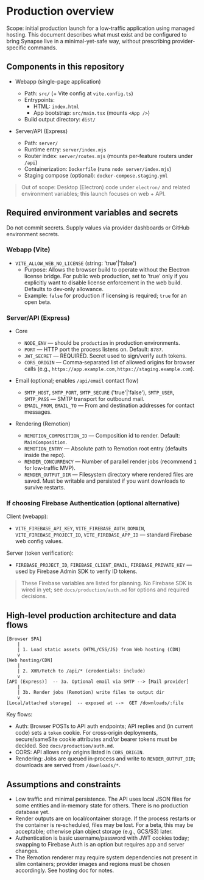 # Production overview

Scope: initial production launch for a low‑traffic application using managed hosting. This document describes what must exist and be configured to bring Synapse live in a minimal-yet-safe way, without prescribing provider-specific commands.

## Components in this repository

- Webapp (single-page application)
  - Path: `src/` (+ Vite config at `vite.config.ts`)
  - Entrypoints:
    - HTML: `index.html`
    - App bootstrap: `src/main.tsx` (mounts `<App />`)
  - Build output directory: `dist/`

- Server/API (Express)
  - Path: `server/`
  - Runtime entry: `server/index.mjs`
  - Router index: `server/routes.mjs` (mounts per‑feature routers under `/api`)
  - Containerization: `Dockerfile` (runs `node server/index.mjs`)
  - Staging compose (optional): `docker-compose.staging.yml`

> Out of scope: Desktop (Electron) code under `electron/` and related environment variables; this launch focuses on web + API.

## Required environment variables and secrets

Do not commit secrets. Supply values via provider dashboards or GitHub environment secrets.

### Webapp (Vite)

- `VITE_ALLOW_WEB_NO_LICENSE` (string: 'true'|'false')
  - Purpose: Allows the browser build to operate without the Electron license bridge. For public web production, set to 'true' only if you explicitly want to disable license enforcement in the web build. Defaults to dev‑only allowance.
  - Example: `false` for production if licensing is required; `true` for an open beta.

### Server/API (Express)

- Core
  - `NODE_ENV` — should be `production` in production environments.
  - `PORT` — HTTP port the process listens on. Default: `8787`.
  - `JWT_SECRET` — REQUIRED. Secret used to sign/verify auth tokens.
  - `CORS_ORIGIN` — Comma‑separated list of allowed origins for browser calls (e.g., `https://app.example.com,https://staging.example.com`).

- Email (optional; enables `/api/email` contact flow)
  - `SMTP_HOST`, `SMTP_PORT`, `SMTP_SECURE` ('true'|'false'), `SMTP_USER`, `SMTP_PASS` — SMTP transport for outbound mail.
  - `EMAIL_FROM`, `EMAIL_TO` — From and destination addresses for contact messages.

- Rendering (Remotion)
  - `REMOTION_COMPOSITION_ID` — Composition id to render. Default: `MainComposition`.
  - `REMOTION_ENTRY` — Absolute path to Remotion root entry (defaults inside the repo).
  - `RENDER_CONCURRENCY` — Number of parallel render jobs (recommend `1` for low‑traffic MVP).
  - `RENDER_OUTPUT_DIR` — Filesystem directory where rendered files are saved. Must be writable and persisted if you want downloads to survive restarts.

### If choosing Firebase Authentication (optional alternative)

Client (webapp):

- `VITE_FIREBASE_API_KEY`, `VITE_FIREBASE_AUTH_DOMAIN`, `VITE_FIREBASE_PROJECT_ID`, `VITE_FIREBASE_APP_ID` — standard Firebase web config values.

Server (token verification):

- `FIREBASE_PROJECT_ID`, `FIREBASE_CLIENT_EMAIL`, `FIREBASE_PRIVATE_KEY` — used by Firebase Admin SDK to verify ID tokens.

> These Firebase variables are listed for planning. No Firebase SDK is wired in yet; see `docs/production/auth.md` for options and required decisions.

## High‑level production architecture and data flows

```
[Browser SPA]
    |
    | 1. Load static assets (HTML/CSS/JS) from Web hosting (CDN)
    v
[Web hosting/CDN]
    |
    | 2. XHR/Fetch to /api/* (credentials: include)
    v
[API (Express)]  -- 3a. Optional email via SMTP --> [Mail provider]
    |
    | 3b. Render jobs (Remotion) write files to output dir
    v
[Local/attached storage]  -- exposed at -->  GET /downloads/:file
```

Key flows:

- Auth: Browser POSTs to API auth endpoints; API replies and (in current code) sets a `token` cookie. For cross‑origin deployments, secure/sameSite cookie attributes and/or bearer tokens must be decided. See `docs/production/auth.md`.
- CORS: API allows only origins listed in `CORS_ORIGIN`.
- Rendering: Jobs are queued in‑process and write to `RENDER_OUTPUT_DIR`; downloads are served from `/downloads/*`.

## Assumptions and constraints

- Low traffic and minimal persistence. The API uses local JSON files for some entities and in‑memory state for others. There is no production database yet.
- Render outputs are on local/container storage. If the process restarts or the container is re‑scheduled, files may be lost. For a beta, this may be acceptable; otherwise plan object storage (e.g., GCS/S3) later.
- Authentication is basic username/password with JWT cookies today; swapping to Firebase Auth is an option but requires app and server changes.
- The Remotion renderer may require system dependencies not present in slim containers; provider images and regions must be chosen accordingly. See hosting doc for notes.
